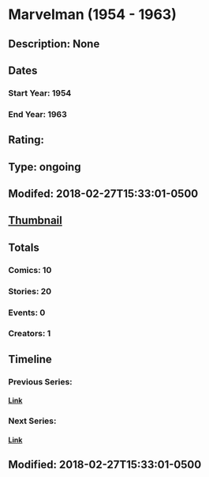 # Marvelman (1954 - 1963)
## Description: None
## Dates
### Start Year: 1954
### End Year: 1963
## Rating: 
## Type: ongoing
## Modifed: 2018-02-27T15:33:01-0500
## [Thumbnail](http://i.annihil.us/u/prod/marvel/i/mg/1/00/5a95c06827278.jpg)
## Totals
### Comics: 10
### Stories: 20
### Events: 0
### Creators: 1
## Timeline
### Previous Series: 
#### [Link]()
### Next Series: 
#### [Link]()
## Modified: 2018-02-27T15:33:01-0500